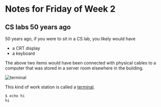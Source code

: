 # Notes for Friday of Week 2

## CS labs 50 years ago

50 years ago, if you were to sit in a CS lab, you likely would have
* a CRT display
* a keyboard

The above two items would have been connected with physical cables to a computer that was stored in a server room elsewhere in the building.

![terminal](https://upload.wikimedia.org/wikipedia/commons/thumb/9/9f/DEC_VT100_terminal_transparent.png/541px-DEC_VT100_terminal_transparent.png)

This kind of work station  is called a [terminal](https://en.wikipedia.org/wiki/Computer_terminal).




```bash
$ echo hi
hi
```
